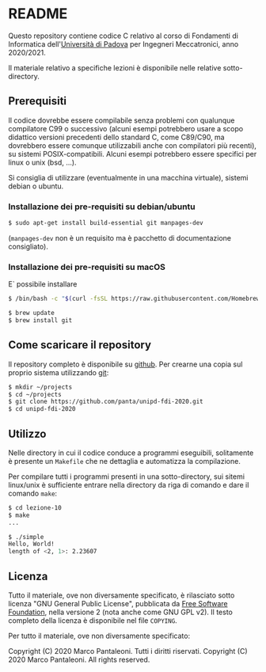 README
======

Questo repository contiene codice C relativo al corso di
Fondamenti di Informatica dell'[Università di Padova](https://www.unipd.it/) per
Ingegneri Meccatronici, anno 2020/2021.

Il materiale relativo a specifiche lezioni è disponibile nelle relative sotto-directory.


## Prerequisiti

Il codice dovrebbe essere compilabile senza problemi con qualunque compilatore C99 o successivo
(alcuni esempi potrebbero usare a scopo didattico versioni precedenti dello standard C, come C89/C90,
ma dovrebbero essere comunque utilizzabili anche con compilatori più recenti), su sistemi POSIX-compatibili.
Alcuni esempi potrebbero essere specifici per linux o unix (bsd, ...).

Si consiglia di utilizzare (eventualmente in una macchina virtuale), sistemi debian o ubuntu.

### Installazione dei pre-requisiti su debian/ubuntu

```bash
$ sudo apt-get install build-essential git manpages-dev
```

(`manpages-dev` non è un requisito ma è pacchetto di documentazione consigliato).

### Installazione dei pre-requisiti su macOS

E` possibile installare 
```bash
$ /bin/bash -c "$(curl -fsSL https://raw.githubusercontent.com/Homebrew/install/master/install.sh)" 

$ brew update
$ brew install git
```


## Come scaricare il repository

Il repository completo è disponibile su [github](https://github.com/panta/unipd-fdi-2020.git).
Per crearne una copia sul proprio sistema utilizzando [git](https://git-scm.com/):

```bash
$ mkdir ~/projects
$ cd ~/projects
$ git clone https://github.com/panta/unipd-fdi-2020.git
$ cd unipd-fdi-2020
```

## Utilizzo

Nelle directory in cui il codice conduce a programmi eseguibili, solitamente è presente un
`Makefile` che ne dettaglia e automatizza la compilazione.

Per compilare tutti i programmi presenti in una sotto-directory, sui sitemi linux/unix è
sufficiente entrare nella directory da riga di comando e dare il comando `make`:

```bash
$ cd lezione-10
$ make
...

$ ./simple
Hello, World!
length of <2, 1>: 2.23607
```


## Licenza

Tutto il materiale, ove non diversamente specificato, è rilasciato sotto licenza "GNU General Public License",
pubblicata da [Free Software Foundation](https://www.fsf.org/), nella versione 2 (nota anche come GNU GPL v2).
Il testo completo della licenza è disponibile nel file `COPYING`.

Per tutto il materiale, ove non diversamente specificato:

Copyright (C) 2020 Marco Pantaleoni. Tutti i diritti riservati.
Copyright (C) 2020 Marco Pantaleoni. All rights reserved.
